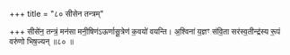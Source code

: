 +++
title = "८० सीसेन तन्त्रम्"

+++
सीसे॑न॒ तन्त्रं॒ मन॑सा मनी॒षिण॑ऽऊर्णासू॒त्रेण॑ क॒वयो॑ वयन्ति। अ॒श्विना॑ य॒ज्ञꣳ स॑वि॒ता सर॑स्व॒तीन्द्र॑स्य रू॒पं वरु॑णो भिष॒ज्यन् ॥८० ॥